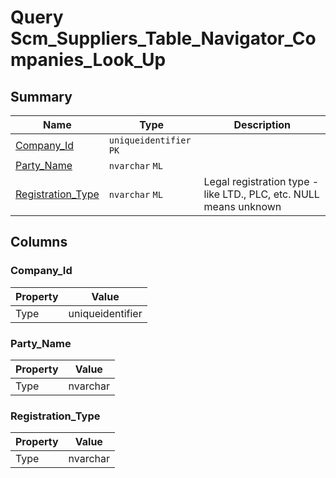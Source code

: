 # Query Scm_Suppliers_Table_Navigator_Companies_Look_Up


## Summary

| Name | Type | Description |
| - | - | --- |
|[Company_Id](#company_id)|`uniqueidentifier` `PK`||
|[Party_Name](#party_name)|`nvarchar` `ML`||
|[Registration_Type](#registration_type)|`nvarchar` `ML`|Legal registration type - like LTD., PLC, etc. NULL means unknown|

## Columns

### Company_Id

| Property | Value |
| - | - |
|Type|uniqueidentifier|

### Party_Name

| Property | Value |
| - | - |
|Type|nvarchar|

### Registration_Type

| Property | Value |
| - | - |
|Type|nvarchar|


